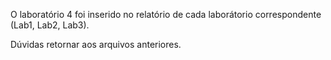 O laboratório 4 foi inserido no relatório de cada laborátorio correspondente (Lab1, Lab2, Lab3).

Dúvidas retornar aos arquivos anteriores.





